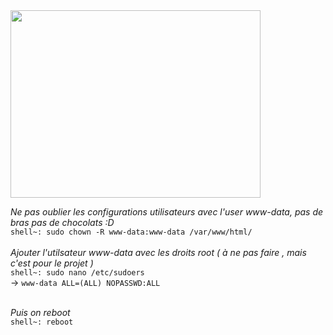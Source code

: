 <img src="https://e7.pngegg.com/pngimages/653/121/png-clipart-preventive-maintenance-company-service-reliability-centered-maintenance-others-miscellaneous-text.png" height="300" width="400">

*Ne pas oublier les configurations utilisateurs avec l'user www-data, pas de bras pas de chocolats :D*<br>
`shell~: sudo chown -R www-data:www-data /var/www/html/`<br>
<br>*Ajouter l'utilsateur www-data avec les droits root ( à ne pas faire , mais c'est pour le projet )*<br>
`shell~: sudo nano /etc/sudoers` 
<br>    -> `www-data ALL=(ALL) NOPASSWD:ALL`

<br>*Puis on reboot*<br>`shell~: reboot`
